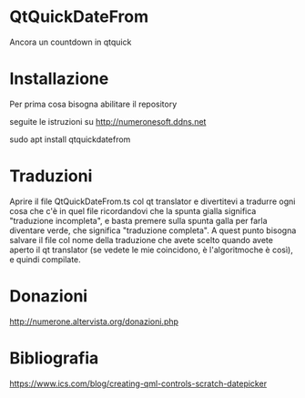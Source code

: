 # QtQuickDateFrom
Ancora un countdown in qtquick

# Installazione

Per prima cosa bisogna abilitare il repository

seguite le istruzioni su http://numeronesoft.ddns.net

sudo apt install qtquickdatefrom

# Traduzioni
Aprire il file QtQuickDateFrom.ts col qt translator e divertitevi a tradurre ogni cosa che c'è in quel file ricordandovi che la spunta gialla significa "traduzione incompleta", e basta premere sulla spunta galla per farla diventare verde, che significa "traduzione completa".
A quest punto bisogna salvare il file col nome della traduzione che avete scelto quando avete aperto il qt translator (se vedete le mie coincidono, è l'algoritmoche è così), e quindi compilate.

# Donazioni

http://numerone.altervista.org/donazioni.php

# Bibliografia
https://www.ics.com/blog/creating-qml-controls-scratch-datepicker

